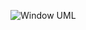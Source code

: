 ![Window UML](https://user-images.githubusercontent.com/98824269/167988772-6b6c65a0-5210-483f-a984-23bf74677360.png)
